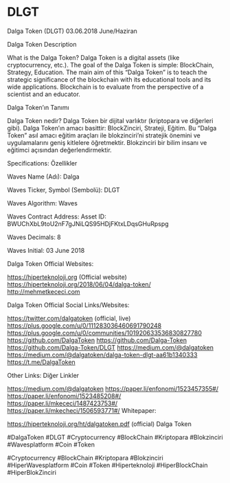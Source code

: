 # DLGT

Dalga Token (DLGT)
03.06.2018
June/Haziran

Dalga Token Description

What is the Dalga Token? Dalga Token is a digital assets (like cryptocurrency, etc.). The goal of the Dalga Token is simple: BlockChain, Strategy, Education. The main aim of this “Dalga Token” is to teach the strategic significance of the blockchain with its educational tools and its wide applications. Blockchain is to evaluate from the perspective of a scientist and an educator.

 

Dalga Token’ın Tanımı

Dalga Token nedir? Dalga Token bir dijital varlıktır (kriptopara ve diğerleri gibi). Dalga Token’ın amacı basittir: BlockZinciri, Strateji, Eğitim. Bu “Dalga Token” asıl amacı eğitim araçları ile blokzinciri’ni stratejik önemini ve uygulamalarını geniş kitlelere öğretmektir. Blokzinciri bir bilim insanı ve eğitimci açısından değerlendirmektir.

Specifications: Özellikler

Waves Name (Adı): Dalga

Waves Ticker, Symbol (Sembolü): DLGT

Waves Algorithm: Waves

Waves Contract Address: Asset ID: BWUChXbL9toU2nF7gJNiLQS95HDjFKtxLDqsGHuRpspg

Waves Decimals: 8

Waves Initial: 03 June 2018

 

Dalga Token Official Websites:

https://hiperteknoloji.org (Official website)
https://hiperteknoloji.org/2018/06/04/dalga-token/
http://mehmetkececi.com
 

Dalga Token Official Social Links/Websites:

https://twitter.com/dalgatoken (official, live)
https://plus.google.com/u/0/111283036460691790248
https://plus.google.com/u/0/communities/101920633536830827780
https://github.com/DalgaToken
https://github.com/Dalga-Token
https://github.com/Dalga-Token/DLGT
https://medium.com/@dalgatoken
https://medium.com/@dalgatoken/dalga-token-dlgt-aa61b1340333
https://t.me/DalgaToken
 

Other Links: Diğer Linkler

https://medium.com/@dalgatoken
https://paper.li/enfonomi/1523457355#/
https://paper.li/enfonomi/1523485208#/
https://paper.li/mkececi/1487423753#/
https://paper.li/mkecheci/1506593771#/
Whitepaper:

https://hiperteknoloji.org/ht/dalgatoken.pdf (official)
Dalga Token

  #DalgaToken #DLGT #Cryptocurrency #BlockChain #Kriptopara #Blokzinciri #Wavesplatform #Coin #Token

#Cryptocurrency #BlockChain #Kriptopara #Blokzinciri #HiperWavesplatform #Coin #Token #Hiperteknoloji #HiperBlockChain #HiperBlokZinciri
